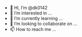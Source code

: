 - 👋 Hi, I’m @dk0142
- 👀 I’m interested in ...
- 🌱 I’m currently learning ...
- 💞️ I’m looking to collaborate on ...
- 📫 How to reach me ...

<!---
dk0142/dk0142 

    "name": " @dk0142
    "description": " Telegram bot to countdown to your important events in any chat.",
    "repository": 
     "keywords": [
        
        "timer",
        "important events",
        "countdown timer",
        "Telegram bot",
        "Pyrogram bot"
    ],
    "env": {
        "API_ID": {
            "description": "Get from my.telegram.org/apps",
            "required": true
        },
        "API_HASH": {
            "description": "Get from my.telegram.org/apps",
            "required": tru
        },
        "BOT_TOKEN": {
            "description": "Get from Telegram's @BotFather",
            "required": true
        }
    
